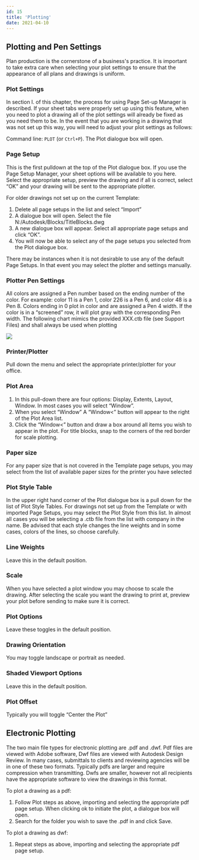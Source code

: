 ```yaml
---
id: 15
title: 'Plotting'
date: 2021-04-10
---
```


## Plotting and Pen Settings

Plan production is the cornerstone of a business's practice. It is important to take extra care when selecting your plot settings to ensure that the appearance of all plans and drawings is uniform.

### Plot Settings

In section I. of this chapter, the process for using Page Set-up Manager is described. If your sheet tabs were properly set up using this feature, when you need to plot a drawing all of the plot settings will already be fixed as you need them to be. In the event that you are working in a drawing that was not set up this way, you will need to adjust your plot settings as follows:

Command line: `PLOT` (or `Ctrl+P`).
The Plot dialogue box will open.

### Page Setup

This is the first pulldown at the top of the Plot dialogue box. If you use the Page Setup Manager, your sheet options will be available to you here. Select the appropriate setup, preview the drawing and if all is correct, select “OK” and your drawing will be sent to the appropriate plotter.

For older drawings not set up on the current Template:

1. Delete all page setups in the list and select “Import”
2. A dialogue box will open. Select the file N:/Autodesk/Blocks/TitleBlocks.dwg
3. A new dialogue box will appear. Select all appropriate page setups and click “OK”.
4. You will now be able to select any of the page setups you selected from the Plot dialogue box.

There may be instances when it is not desirable to use any of the default Page Setups. In that event you may select the plotter and settings manually.

### Plotter Pen Settings

All colors are assigned a Pen number based on the ending number of the color. For example: color 11 is a Pen 1, color 226 is a Pen 6, and color 48 is a Pen 8. Colors ending in 0 plot in color and are assigned a Pen 4 width. If the color is in a “screened” row, it will plot gray with the corresponding Pen width. The following chart mimics the provided XXX.ctb file (see Support Files) and shall always be used when plotting

![](/img/standards/image19.png)

### Printer/Plotter

Pull down the menu and select the appropriate printer/plotter for your office.

### Plot Area

1. In this pull-down there are four options: Display, Extents, Layout, Window. In most cases you will select “Window”.
2. When you select “Window” A “Window<” button will appear to the right of the Plot Area list.
3. Click the “Window<” button and draw a box around all items you wish to appear in the plot. For title blocks, snap to the corners of the red border for scale plotting.

### Paper size

For any paper size that is not covered in the Template page setups, you may select from the list of available paper sizes for the printer you have selected

### Plot Style Table

In the upper right hand corner of the Plot dialogue box is a pull down for the list of Plot Style Tables. For drawings not set up from the Template or with imported Page Setups, you may select the Plot Style from this list. In almost all cases you will be selecting a .ctb file from the list with company in the name. Be advised that each style changes the line weights and in some cases, colors of the lines, so choose carefully.

### Line Weights

Leave this in the default position.

### Scale

When you have selected a plot window you may choose to scale the drawing. After selecting the scale you want the drawing to print at, preview your plot before sending to make sure it is correct.

### Plot Options

Leave these toggles in the default position.

### Drawing Orientation

You may toggle landscape or portrait as needed.

### Shaded Viewport Options

Leave this in the default position.

### Plot Offset

Typically you will toggle “Center the Plot”

## Electronic Plotting

The two main file types for electronic plotting are .pdf and .dwf. Pdf files are viewed with Adobe software, Dwf files are viewed with Autodesk Design Review. In many cases, submittals to clients and reviewing agencies will be in one of these two formats. Typically pdfs are larger and require compression when transmitting. Dwfs are smaller, however not all recipients have the appropriate software to view the drawings in this format.

To plot a drawing as a pdf:

1. Follow Plot steps as above, importing and selecting the appropriate pdf page setup. When clicking ok to initiate the plot, a dialogue box will open.
2. Search for the folder you wish to save the .pdf in and click Save.

To plot a drawing as dwf:

1. Repeat steps as above, importing and selecting the appropriate pdf page setup.
